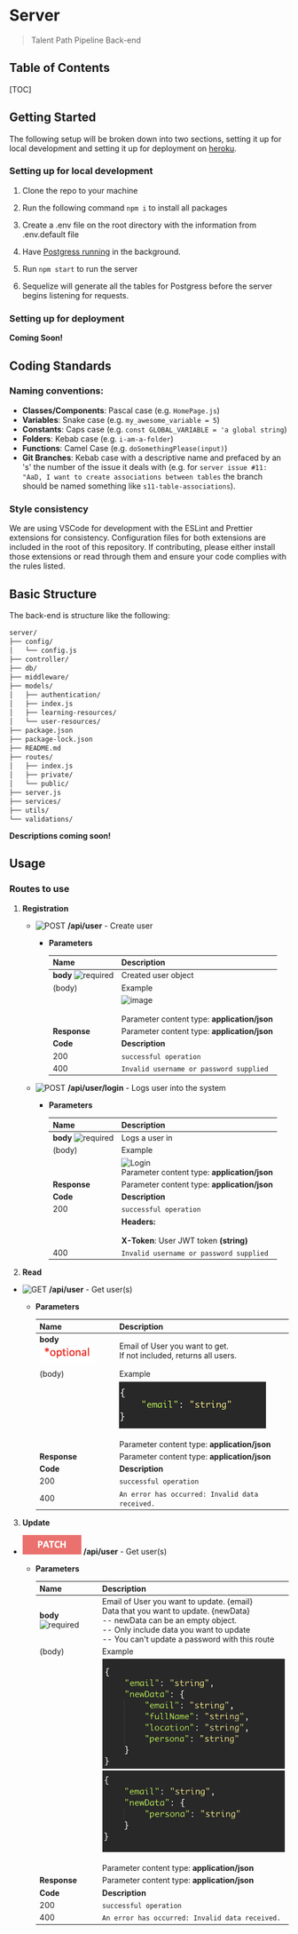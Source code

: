 # Server

> Talent Path Pipeline Back-end

## Table of Contents

[TOC]

## Getting Started

The following setup will be broken down into two sections, setting it up for local development and setting it up for deployment on [heroku](https://www.heroku.com).

### Setting up for local development

1. Clone the repo to your machine

2. Run the following command `npm i` to install all packages

3. Create a .env file on the root directory with the information from .env.default file

4. Have [Postgress running](https://www.postgresql.org/docs/current/server-start.html) in the background.

5. Run `npm start` to run the server

6. Sequelize will generate all the tables for Postgress before the server begins listening for requests.

### Setting up for deployment

**Coming Soon!**

## Coding Standards

### Naming conventions:

- **Classes/Components**: Pascal case (e.g. `HomePage.js`)
- **Variables**: Snake case (e.g. `my_awesome_variable = 5`)
- **Constants**: Caps case (e.g. `const GLOBAL_VARIABLE = 'a global string`)
- **Folders**: Kebab case (e.g. `i-am-a-folder`)
- **Functions**: Camel Case (e.g. `doSomethingPlease(input)`)
- **Git Branches**: Kebab case with a descriptive name and prefaced by an 's' the number of the issue it deals with (e.g. for `server issue #11: "AaD, I want to create associations between tables` the branch should be named something like `s11-table-associations`).

### Style consistency

We are using VSCode for development with the ESLint and Prettier extensions for consistency. Configuration files for both extensions are included in the root of this repository. If contributing, please either install those extensions or read through them and ensure your code complies with the rules listed.

## Basic Structure

The back-end is structure like the following:

```text
server/
├── config/
│   └── config.js
├── controller/
├── db/
├── middleware/
├── models/
│   ├── authentication/
│   ├── index.js
│   ├── learning-resources/
│   └── user-resources/
├── package.json
├── package-lock.json
├── README.md
├── routes/
│   ├── index.js
│   ├── private/
│   └── public/
├── server.js
├── services/
├── utils/
└── validations/
```

**Descriptions coming soon!**

## Usage

### Routes to use

1. **Registration**

   - ![POST](https://raw.githubusercontent.com/Zyxel-1/Snips-Server/master/images/http-verbs/POST.png) **/api/user** - Create user

     - **Parameters**

       | Name                                                         | Description                                                  |
       | ------------------------------------------------------------ | ------------------------------------------------------------ |
       | **body** ![required](https://raw.githubusercontent.com/Zyxel-1/Snips-Server/master/images/required.png) | Created user object                                          |
       | (body)                                                       | Example                                                      |
       |                                                              | ![image](https://raw.githubusercontent.com/Zyxel-1/Snips-Server/master/images/code-snippets/registration.png) <br><br> Parameter content type: **application/json** |
       | **Response**                                                 | Parameter content type: **application/json**                 |
       | **Code**                                                     | **Description**                                              |
       | 200                                                          | ``successful operation``                                     |
       | 400                                                          | ``Invalid username or password supplied``                    |
       
     
   - ![POST](https://raw.githubusercontent.com/Zyxel-1/Snips-Server/master/images/http-verbs/POST.png) **/api/user/login** - Logs user into the system 

     - **Parameters**

       | Name                                                         | Description                                                  |
       | ------------------------------------------------------------ | ------------------------------------------------------------ |
       | **body** ![required](https://raw.githubusercontent.com/Zyxel-1/Snips-Server/master/images/required.png) | Logs a user in                                               |
       | (body)                                                       | Example                                                      |
       |                                                              | ![Login](https://raw.githubusercontent.com/Zyxel-1/Snips-Server/master/images/code-snippets/login.png)<br> Parameter content type: **application/json** |
       | **Response**                                                 | Parameter content type: **application/json**                 |
       | **Code**                                                     | **Description**                                              |
       | 200                                                          | ``successful operation``                                     |
       |                                                              | **Headers:**<br><br>**X-Token**: User JWT token **(string)** |
       | 400                                                          | ``Invalid username or password supplied``                    |

 2. **Read**

   - ![GET](https://raw.githubusercontent.com/Zyxel-1/Snips-Server/master/images/http-verbs/GET.png) **/api/user** - Get user(s)

     - **Parameters**

       | Name                                                         | Description                                                  |
       | ------------------------------------------------------------ | ------------------------------------------------------------ |
       | **body** ![optional](./data/images/optional.png) | Email of User you want to get.  <br>If not included, returns all users.       |
       | (body)                                                       | Example                                                      |
       |                                                              | ![image](./data/images/getUser.png) <br><br> Parameter content type: **application/json** |
       | **Response**                                                 | Parameter content type: **application/json**                 |
       | **Code**                                                     | **Description**                                              |
       | 200                                                          | ``successful operation``                                     |
       | 400                                                          | ``An error has occurred: Invalid data received.``                    |
       
 3. **Update**

   - ![PATCH](./data/images/PATCH.png) **/api/user** - Get user(s)

     - **Parameters**

       | Name                                                         | Description                                                  |
       | ------------------------------------------------------------ | ------------------------------------------------------------ |
       | **body** ![required](https://raw.githubusercontent.com/Zyxel-1/Snips-Server/master/images/required.png) | Email of User you want to update. {email}<br> Data that you want to update. {newData} <br>-- newData can be an empty object. <br> -- Only include data you want to update  <br> -- You can't update a password with this route      |
       | (body)                                                       | Example                                                      |
       |                                                              | ![image](./data/images/updateUser.png) <br> ![image2](./data/images/updateUser2.png) <br><br> Parameter content type: **application/json** |
       | **Response**                                                 | Parameter content type: **application/json**                 |
       | **Code**                                                     | **Description**                                              |
       | 200                                                          | ``successful operation``                                     |
       | 400                                                          | ``An error has occurred: Invalid data received.``                    |
           